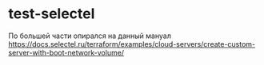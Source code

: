 # test-selectel

По большей части опирался на данный мануал
https://docs.selectel.ru/terraform/examples/cloud-servers/create-custom-server-with-boot-network-volume/

